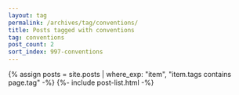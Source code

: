```yaml
---
layout: tag
permalink: /archives/tag/conventions/
title: Posts tagged with conventions
tag: conventions
post_count: 2
sort_index: 997-conventions
---
```

{% assign posts = site.posts | where_exp: "item", "item.tags contains page.tag" -%}
{%- include post-list.html -%}
